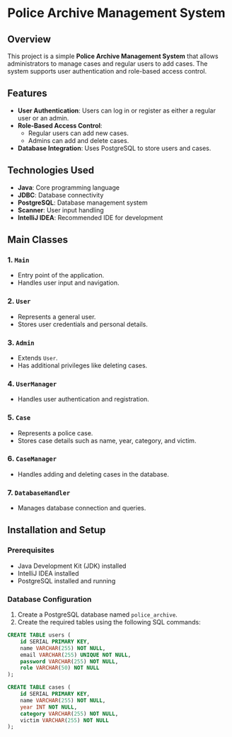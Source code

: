 # Police Archive Management System

## Overview
This project is a simple **Police Archive Management System** that allows administrators to manage cases and regular users to add cases. The system supports user authentication and role-based access control.

## Features
- **User Authentication**: Users can log in or register as either a regular user or an admin.
- **Role-Based Access Control**:
  - Regular users can add new cases.
  - Admins can add and delete cases.
- **Database Integration**: Uses PostgreSQL to store users and cases.

## Technologies Used
- **Java**: Core programming language
- **JDBC**: Database connectivity
- **PostgreSQL**: Database management system
- **Scanner**: User input handling
- **IntelliJ IDEA**: Recommended IDE for development

## Main Classes
### 1. `Main`
   - Entry point of the application.
   - Handles user input and navigation.
   
### 2. `User`
   - Represents a general user.
   - Stores user credentials and personal details.
   
### 3. `Admin`
   - Extends `User`.
   - Has additional privileges like deleting cases.
   
### 4. `UserManager`
   - Handles user authentication and registration.
   
### 5. `Case`
   - Represents a police case.
   - Stores case details such as name, year, category, and victim.
   
### 6. `CaseManager`
   - Handles adding and deleting cases in the database.
   
### 7. `DatabaseHandler`
   - Manages database connection and queries.

## Installation and Setup
### Prerequisites
- Java Development Kit (JDK) installed
- IntelliJ IDEA installed
- PostgreSQL installed and running

### Database Configuration
1. Create a PostgreSQL database named `police_archive`.
2. Create the required tables using the following SQL commands:

```sql
CREATE TABLE users (
    id SERIAL PRIMARY KEY,
    name VARCHAR(255) NOT NULL,
    email VARCHAR(255) UNIQUE NOT NULL,
    password VARCHAR(255) NOT NULL,
    role VARCHAR(50) NOT NULL
);

CREATE TABLE cases (
    id SERIAL PRIMARY KEY,
    name VARCHAR(255) NOT NULL,
    year INT NOT NULL,
    category VARCHAR(255) NOT NULL,
    victim VARCHAR(255) NOT NULL
);
